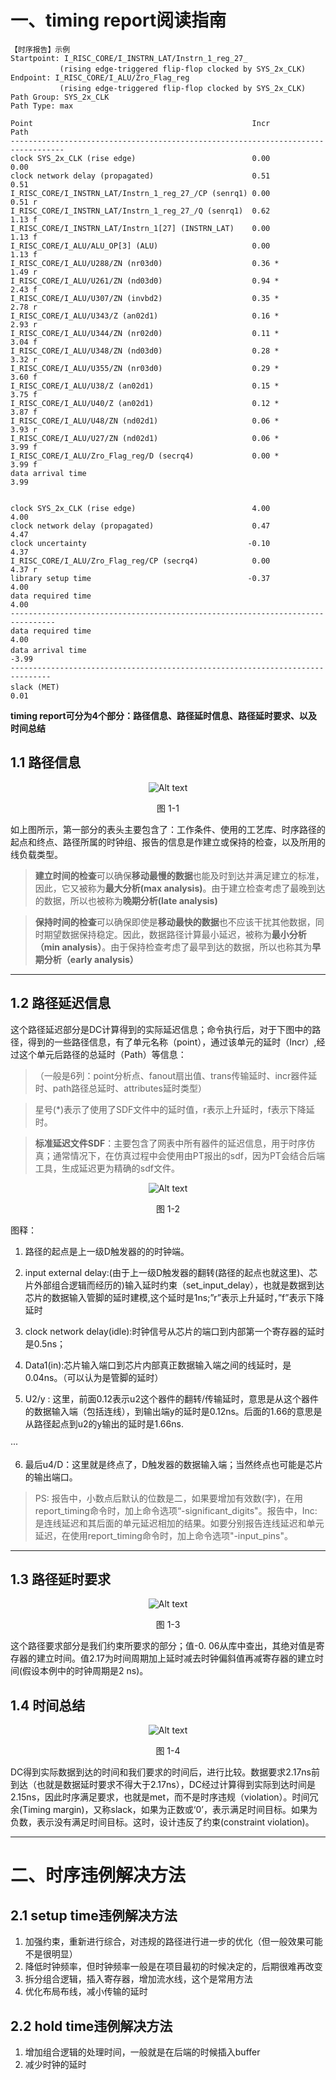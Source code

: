 # 一、timing report阅读指南

```
【时序报告】示例
Startpoint: I_RISC_CORE/I_INSTRN_LAT/Instrn_1_reg_27_
　　　　　　 (rising edge-triggered flip-flop clocked by SYS_2x_CLK)
Endpoint: I_RISC_CORE/I_ALU/Zro_Flag_reg
　　　　　　 (rising edge-triggered flip-flop clocked by SYS_2x_CLK)
Path Group: SYS_2x_CLK
Path Type: max

Point                                                 Incr                Path
----------------------------------------------------------------------------------
clock SYS_2x_CLK (rise edge)                          0.00                0.00
clock network delay (propagated)                      0.51                0.51
I_RISC_CORE/I_INSTRN_LAT/Instrn_1_reg_27_/CP (senrq1) 0.00                0.51 r
I_RISC_CORE/I_INSTRN_LAT/Instrn_1_reg_27_/Q (senrq1)  0.62                1.13 f
I_RISC_CORE/I_INSTRN_LAT/Instrn_1[27] (INSTRN_LAT)    0.00                1.13 f
I_RISC_CORE/I_ALU/ALU_OP[3] (ALU)                     0.00                1.13 f
I_RISC_CORE/I_ALU/U288/ZN (nr03d0)                    0.36 *              1.49 r
I_RISC_CORE/I_ALU/U261/ZN (nd03d0)                    0.94 *              2.43 f
I_RISC_CORE/I_ALU/U307/ZN (invbd2)                    0.35 *              2.78 r
I_RISC_CORE/I_ALU/U343/Z (an02d1)                     0.16 *              2.93 r
I_RISC_CORE/I_ALU/U344/ZN (nr02d0)                    0.11 *              3.04 f
I_RISC_CORE/I_ALU/U348/ZN (nd03d0)                    0.28 *              3.32 r
I_RISC_CORE/I_ALU/U355/ZN (nr03d0)                    0.29 *              3.60 f
I_RISC_CORE/I_ALU/U38/Z (an02d1)                      0.15 *              3.75 f
I_RISC_CORE/I_ALU/U40/Z (an02d1)                      0.12 *              3.87 f
I_RISC_CORE/I_ALU/U48/ZN (nd02d1)                     0.06 *              3.93 r
I_RISC_CORE/I_ALU/U27/ZN (nd02d1)                     0.06 *              3.99 f
I_RISC_CORE/I_ALU/Zro_Flag_reg/D (secrq4)             0.00 *              3.99 f
data arrival time                                                         3.99


clock SYS_2x_CLK (rise edge)                          4.00                4.00
clock network delay (propagated)                      0.47                4.47
clock uncertainty                                    -0.10                4.37
I_RISC_CORE/I_ALU/Zro_Flag_reg/CP (secrq4)            0.00                4.37 r
library setup time                                   -0.37                4.00
data required time                                                        4.00
--------------------------------------------------------------------------------
data required time                                                        4.00
data arrival time 　　　　　　　　　　　　　　　　　　　　　　　　　　　　　　　　-3.99
-------------------------------------------------------------------------------
slack (MET) 　　　　　　　　　　　　　　　　　　　　　　　　　　　　　　　　　　　　0.01
```

**timing report可分为4个部分：路径信息、路径延时信息、路径延时要求、以及时间总结**

## 1.1 路径信息

<div align="center"><img src=".\pictures/STA_pct/image.png" alt="Alt text"><p>图 1-1</p></div> 

如上图所示，第一部分的表头主要包含了：工作条件、使用的工艺库、时序路径的起点和终点、路径所属的时钟组、报告的信息是作建立或保持的检查，以及所用的线负载类型。

> **建立时间的检查**可以确保**移动最慢的数据**也能及时到达并满足建立的标准，因此，它又被称为**最大分析(max analysis)**。由于建立检查考虑了最晚到达的数据，所以也被称为**晚期分析(late analysis)**

> **保持时间的检查**可以确保即使是**移动最快的数据**也不应该干扰其他数据，同时期望数据保持稳定。因此，数据路径计算最小延迟，被称为**最小分析（min analysis）**。由于保持检查考虑了最早到达的数据，所以也称其为**早期分析（early analysis）**

---

## 1.2 路径延迟信息

这个路径延迟部分是DC计算得到的实际延迟信息；命令执行后，对于下图中的路径，得到的一些路径信息，有了单元名称（point），通过该单元的延时（Incr）,经过这个单元后路径的总延时（Path）等信息：

> （一般是6列：point分析点、fanout扇出值、trans传输延时、incr器件延时、path路径总延时、attributes延时类型）

> 星号(*)表示了使用了SDF文件中的延时值，r表示上升延时，f表示下降延时。

> **标准延迟文件SDF**：主要包含了网表中所有器件的延迟信息，用于时序仿真；通常情况下，在仿真过程中会使用由PT报出的sdf，因为PT会结合后端工具，生成延迟更为精确的sdf文件。

<div align="center"><img src=".\pictures/STA_pct/image-1.png" alt="Alt text"><p>图 1-2</p></div> 

图释：
1. 路径的起点是上一级D触发器的的时钟端。
   
2. input external delay:(由于上一级D触发器的翻转(路径的起点也就这里)、芯片外部组合逻辑而经历的)输入延时约束（set_input_delay），也就是数据到达芯片的数据输入管脚的延时建模,这个延时是1ns;”r”表示上升延时，”f”表示下降延时

3. clock network delay(idle):时钟信号从芯片的端口到内部第一个寄存器的延时是0.5ns；

4. Data1(in):芯片输入端口到芯片内部真正数据输入端之间的线延时，是0.04ns。（可以认为是管脚的延时）

5. U2/y : 这里，前面0.12表示u2这个器件的翻转/传输延时，意思是从这个器件的数据输入端（包括连线），到输出端y的延时是0.12ns。后面的1.66的意思是从路径起点到u2的y输出的延时是1.66ns.

···

6. 最后u4/D：这里就是终点了，D触发器的数据输入端；当然终点也可能是芯片的输出端口。

> PS:
> 报告中，小数点后默认的位数是二，如果要增加有效数(字)，在用report_timing命令时，加上命令选项“-significant_digits"。报告中，Inc:是连线延迟和其后面的单元延迟相加的结果。如要分别报告连线延迟和单元延迟，在使用report_timing命令时，加上命令选项"-input_pins"。

---

## 1.3 路径延时要求

<div align="center"><img src=".\pictures/STA_pct/image-2.png" alt="Alt text"><p>图 1-3</p></div> 

这个路径要求部分是我们约束所要求的部分；值-0. 06从库中查出，其绝对值是寄存器的建立时间。值2.17为时间周期加上延时减去时钟偏斜值再减寄存器的建立时间(假设本例中的时钟周期是2 ns)。

## 1.4 时间总结

<div align="center"><img src=".\pictures/STA_pct/image-3.png" alt="Alt text"><p>图 1-4</p></div> 

DC得到实际数据到达的时间和我们要求的时间后，进行比较。数据要求2.17ns前到达（也就是数据延时要求不得大于2.17ns），DC经过计算得到实际到达时间是2.15ns，因此时序满足要求，也就是met，而不是时序违规（violation）。时间冗余(Timing margin)，又称slack，如果为正数或‘0’，表示满足时间目标。如果为负数，表示没有满足时间目标。这时，设计违反了约束(constraint violation)。

---

# 二、时序违例解决方法
## 2.1 setup time违例解决方法
1. 加强约束，重新进行综合，对违规的路径进行进一步的优化（但一般效果可能不是很明显）
2. 降低时钟频率，但时钟频率一般是在项目最初的时候决定的，后期很难再改变
3. 拆分组合逻辑，插入寄存器，增加流水线，这个是常用方法
4. 优化布局布线，减小传输的延时

## 2.2 hold time违例解决方法
1. 增加组合逻辑的处理时间，一般就是在后端的时候插入buffer
2. 减少时钟的延时

